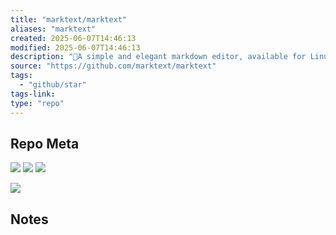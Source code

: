 ```yaml
---
title: "marktext/marktext"
aliases: "marktext"
created: 2025-06-07T14:46:13
modified: 2025-06-07T14:46:13
description: "📝A simple and elegant markdown editor, available for Linux, macOS and Windows."
source: "https://github.com/marktext/marktext"
tags:
  - "github/star"
tags-link:
type: "repo"
---
```

## Repo Meta

![](https://img.shields.io/github/stars/marktext/marktext?style=for-the-badge&label=stars) ![](https://img.shields.io/github/repo-size/marktext/marktext?style=for-the-badge&label=size) ![](https://img.shields.io/github/created-at/marktext/marktext?style=for-the-badge&label=since)

[![](https://github-readme-stats.vercel.app/api/pin/?username=marktext&repo=marktext&bg_color=00000000)](https://github.com/marktext/marktext)

## Notes

